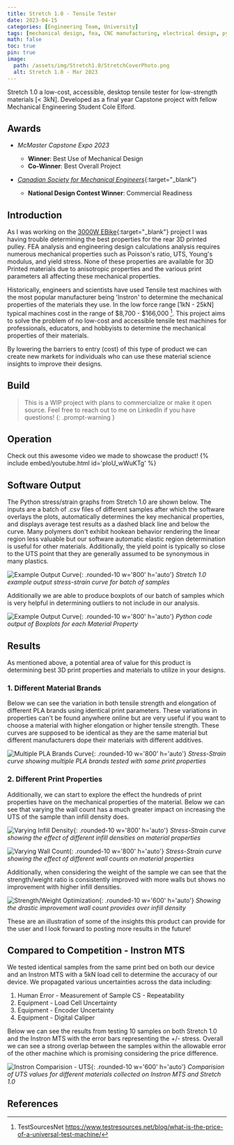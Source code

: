 ```yaml
---
title: Stretch 1.0 - Tensile Tester
date: 2023-04-15 
categories: [Engineering Team, University]
tags: [mechanical design, fea, CNC manufacturing, electrical design, python, arduino]     # TAG names should always be lowercase
math: false
toc: true
pin: true
image:
  path: /assets/img/Stretch1.0/StretchCoverPhoto.png
  alt: Stretch 1.0 - Mar 2023
---
```


Stretch 1.0 a low-cost, accessible, desktop tensile tester for low-strength materials [< 3kN]. Developed as a final year Capstone project with fellow Mechanical Engineering Student Cole Elford.


## Awards
- *McMaster Capstone Expo 2023*
  + **Winner**: Best Use of Mechanical Design
  + **Co-Winner**: Best Overall Project


- [*Canadian Society for Mechanical Engineers*](https://csme-ndc.ca/){:target="_blank"}
  + **National Design Contest Winner**: Commercial Readiness


[//]: <> (I should include the Summary section later.)


## Introduction
As I was working on the [3000W EBike](https://www.oliverk.ca/posts/EBike/){:target="_blank"} project I was having trouble determining the best properties for the rear 3D printed pulley. FEA analysis and engineering design calculations analysis requires numerous mechanical properties such as Poisson's ratio, UTS, Young's modulus, and yield stress. None of these properties are available for 3D Printed materials due to anisotropic properties and the various print parameters all affecting these mechanical properties.


Historically, engineers and scientists have used Tensile test machines with the most popular manufacturer being 'Instron' to determine the mechanical properties of the materials they use. In the low force range [1kN - 25kN] typical machines cost in the range of $8,700 - $166,000 [^TestSourcesNet].  This project aims to solve the problem of no low-cost and accessible tensile test machines for professionals, educators, and hobbyists to determine the mechanical properties of their materials.


By lowering the barriers to entry (cost) of this type of product we can create new markets for individuals who can use these material science insights to improve their designs.


## Build


> This is a WIP project with plans to commercialize or make it open source. Feel free to reach out to me on LinkedIn if you have questions!
{: .prompt-warning }


## Operation
Check out this awesome video we made to showcase the product!
{% include embed/youtube.html id='ploU_wWuKTg' %}


## Software Output
The Python stress/strain graphs from Stretch 1.0 are shown below. The inputs are a batch of .csv files of different samples after which the software overlays the plots, automatically determines the key mechanical properties, and displays average test results as a dashed black line and below the curve. Many polymers don't exhibit hookean behavior rendering the linear region less valuable but our software automatic elastic region determination is useful for other materials. Additionally, the yield point is typically so close to the UTS point that they are generally assumed to be synonymous in many plastics.


![Example Output Curve](/assets/img/Stretch1.0/Summary_Stress_Strain_Curves.png){: .rounded-10 w='800' h='auto'}
_Stretch 1.0 example output stress-strain curve for batch of samples_


Additionally we are able to produce boxplots of our batch of samples which is very helpful in determining outliers to not include in our analysis.


![Example Output Curve](/assets/img/Stretch1.0/BoxPlots.png){: .rounded-10 w='800' h='auto'}
_Python code output of Boxplots for each Material Property_




## Results
As mentioned above, a potential area of value for this product is determining best 3D print properties and materials to utilize in your designs.


### 1. Different Material Brands


Below we can see the variation in both tensile strength and elongation of different PLA brands using identical print parameters. These variations in properties can't be found anywhere online but are very useful if you want to choose a material with higher elongation or higher tensile strength. These curves are supposed to be identical as they are the same material but different manufacturers dope their materials with different additives.


![Multiple PLA Brands Curve](/assets/img/Stretch1.0/DiffMaterials.png){: .rounded-10 w='800' h='auto'}
_Stress-Strain curve showing multiple PLA brands tested with same print properties_


### 2. Different Print Properties


Additionally, we can start to explore the effect the hundreds of print properties have on the mechanical properties of the material. Below we can see that varying the wall count has a much greater impact on increasing the UTS of the sample than infill density does.


![Varying Infill Density](/assets/img/Stretch1.0/InfillDensity.png){: .rounded-10 w='800' h='auto'}
_Stress-Strain curve showing the effect of different infill densities on material properties_


![Varying Wall Count](/assets/img/Stretch1.0/WallCount.png){: .rounded-10 w='800' h='auto'}
_Stress-Strain curve showing the effect of different wall counts on material properties_


Additionally, when considering the weight of the sample we can see that the strength/weight ratio is consistently improved with more walls but shows no improvement with higher infill densities.


![Strength/Weight Optimization](/assets/img/Stretch1.0/StrengthWeight.png){: .rounded-10 w='600' h='auto'}
_Showing the drastic improvement wall count provides over infill density_


These are an illustration of some of the insights this product can provide for the user and I look forward to posting more results in the future!


## Compared to Competition - Instron MTS


We tested identical samples from the same print bed on both our device and an Instron MTS with a 5kN load cell to determine the accuracy of our device. We propagated various uncertainties across the data including:


1. Human Error - Measurement of Sample CS - Repeatability
2. Equipment - Load Cell Uncertainty
3. Equipment - Encoder Uncertainty
4. Equipment - Digital Caliper


Below we can see the results from testing 10 samples on both Stretch 1.0 and the Instron MTS with the error bars representing the +/- stress. Overall we can see a strong overlap between the samples within the allowable error of the other machine which is promising considering the price difference.


![Instron Comparision - UTS](/assets/img/Stretch1.0/InstronComparision.png){: .rounded-10 w='600' h='auto'}
_Comparision of UTS values for different materials collected on Instron MTS and Stretch 1.0_




## References
[^TestSourcesNet]: TestSourcesNet https://www.testresources.net/blog/what-is-the-price-of-a-universal-test-machine/
